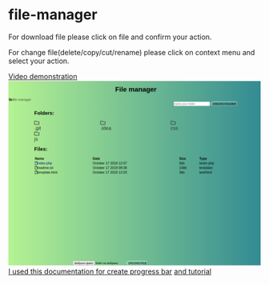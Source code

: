 <h1>file-manager</h1>
<p>For download file please click on file and confirm your action.</p>
<p>For change file(delete/copy/cut/rename) please click on context menu and select your action.<p>
  <a href="https://drive.google.com/open?id=1MYfq3qIeCItepvYOLlRihsOvk30Zucqu">Video demonstration</a>
<img src="screenshot.png" alt="screenshot">
<a href="https://www.php.net/manual/en/session.upload-progress.php and tutorial https://www.sitepoint.com/tracking-upload-progress-with-php-and-javascript/">I used this documentation for create progress bar</a>
  <a href ="https://www.sitepoint.com/tracking-upload-progress-with-php-and-javascript/">and tutorial</a>
